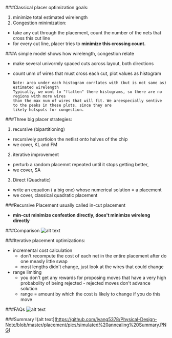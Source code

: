 ###Classical placer optimization goals:
1. minimize total estimated wirelength
2. Congestion minimization:
  - take any cut through the placement, count the number of the nets that cross this cut line
  - for every cut line, placer tries to **minimize this crossing count.**


###A simple model shows how wirelength, congestion relate
- make several univormly spaced cuts across layout, both directions
- count unm of wires that must cross each cut, plot values as histogram  

      Note: area under each histogram corrlates with (but is not same as) estimated wirelength  
      Typically, we want to "flatten" there histograms, so there are no regions with more wires 
      than the max num of wires that will fit. We areespecially sentive to the peaks in these plots, since they are
      likely hotspots for congestion.

###Three big placer strategies:
1. recursive (bipartitioning)
  - recursively partioion the netlist onto halves of the chip
  - we cover, KL and FM
2. iterative improvement
  - perturb a random placemnt repeated until it stops getting better, 
  - we cover, SA
3. Direct (Quadratic)
  - write an equation ( a big one) whose numerical solution = a placement
  - we cover, classical quadratic placement
  

###Recursive Placement
usually called in-cut placement
  - **min-cut minimize confestion directly, does't minimize wireleng directly**

###Comparison 
![alt text](https://github.com/lvang5378/Physical-Design-Note/blob/master/placement/pics/placer%20strategies%20compared.PNG)

###Iterative placement
optimizations:
  - incremental cost calculation
      - don't recompute the cost of each net in the entire placement after do one measly little swap
      - most lengths didn't change, just look at the wires that could change
  - range limiting
      - you don't get any rewards for proposing moves that have a very high probabolity of being rejected - rejected moves don't advance solution
      - range = amount by which the cost is likely to change if you do this move


###FAQs
![alt text](https://github.com/lvang5378/Physical-Design-Note/blob/master/placement/pics/simulated%20annealing%20FAQ.PNG)

###Summary
!{alt text](https://github.com/lvang5378/Physical-Design-Note/blob/master/placement/pics/simulated%20annealing%20Summary.PNG)
